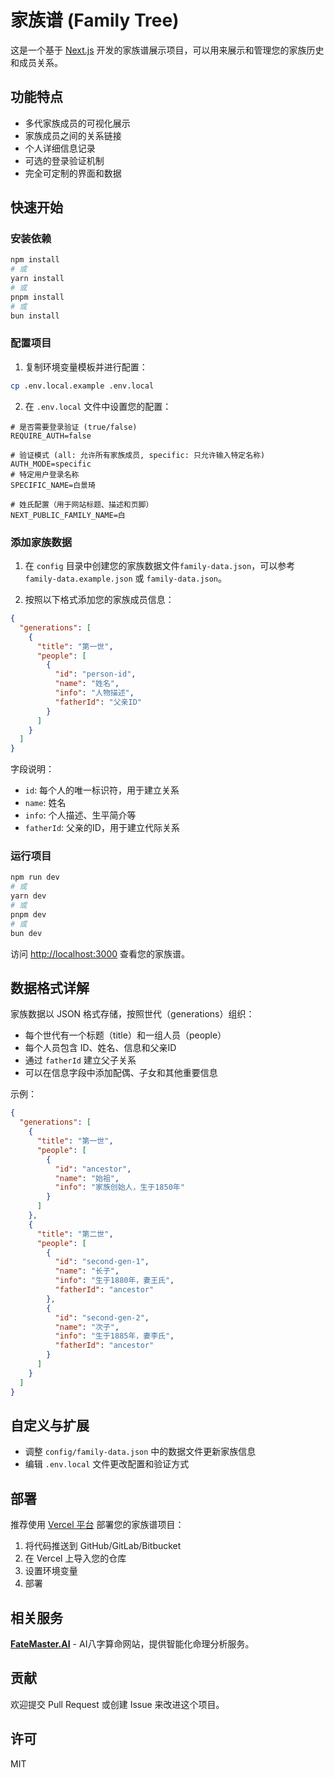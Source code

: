 # 家族谱 (Family Tree)

这是一个基于 [Next.js](https://nextjs.org) 开发的家族谱展示项目，可以用来展示和管理您的家族历史和成员关系。

## 功能特点

- 多代家族成员的可视化展示
- 家族成员之间的关系链接
- 个人详细信息记录
- 可选的登录验证机制
- 完全可定制的界面和数据

## 快速开始

### 安装依赖

```bash
npm install
# 或
yarn install
# 或
pnpm install
# 或
bun install
```

### 配置项目

1. 复制环境变量模板并进行配置：

```bash
cp .env.local.example .env.local
```

2. 在 `.env.local` 文件中设置您的配置：

```
# 是否需要登录验证 (true/false)
REQUIRE_AUTH=false

# 验证模式 (all: 允许所有家族成员, specific: 只允许输入特定名称)
AUTH_MODE=specific
# 特定用户登录名称
SPECIFIC_NAME=白景琦

# 姓氏配置（用于网站标题、描述和页脚）
NEXT_PUBLIC_FAMILY_NAME=白
```

### 添加家族数据

1. 在 `config` 目录中创建您的家族数据文件`family-data.json`，可以参考 `family-data.example.json` 或 `family-data.json`。

2. 按照以下格式添加您的家族成员信息：

```json
{
  "generations": [
    {
      "title": "第一世",
      "people": [
        {
          "id": "person-id",
          "name": "姓名",
          "info": "人物描述",
          "fatherId": "父亲ID"
        }
      ]
    }
  ]
}
```

字段说明：
- `id`: 每个人的唯一标识符，用于建立关系
- `name`: 姓名
- `info`: 个人描述、生平简介等
- `fatherId`: 父亲的ID，用于建立代际关系

### 运行项目

```bash
npm run dev
# 或
yarn dev
# 或
pnpm dev
# 或
bun dev
```

访问 [http://localhost:3000](http://localhost:3000) 查看您的家族谱。

## 数据格式详解

家族数据以 JSON 格式存储，按照世代（generations）组织：

- 每个世代有一个标题（title）和一组人员（people）
- 每个人员包含 ID、姓名、信息和父亲ID
- 通过 `fatherId` 建立父子关系
- 可以在信息字段中添加配偶、子女和其他重要信息

示例：
```json
{
  "generations": [
    {
      "title": "第一世",
      "people": [
        {
          "id": "ancestor",
          "name": "始祖",
          "info": "家族创始人，生于1850年"
        }
      ]
    },
    {
      "title": "第二世",
      "people": [
        {
          "id": "second-gen-1",
          "name": "长子",
          "info": "生于1880年，妻王氏",
          "fatherId": "ancestor"
        },
        {
          "id": "second-gen-2",
          "name": "次子",
          "info": "生于1885年，妻李氏",
          "fatherId": "ancestor"
        }
      ]
    }
  ]
}
```

## 自定义与扩展

- 调整 `config/family-data.json` 中的数据文件更新家族信息
- 编辑 `.env.local` 文件更改配置和验证方式

## 部署

推荐使用 [Vercel 平台](https://vercel.com/new) 部署您的家族谱项目：

1. 将代码推送到 GitHub/GitLab/Bitbucket
2. 在 Vercel 上导入您的仓库
3. 设置环境变量
4. 部署

## 相关服务

**[FateMaster.AI](https://www.fatemaster.ai)** - AI八字算命网站，提供智能化命理分析服务。

## 贡献

欢迎提交 Pull Request 或创建 Issue 来改进这个项目。

## 许可

MIT
